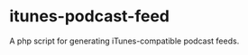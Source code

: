itunes-podcast-feed
===================

A php script for generating iTunes-compatible podcast feeds.